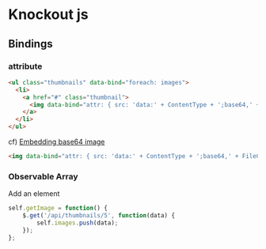 # Knockout js

## Bindings

### attribute

```html
<ul class="thumbnails" data-bind="foreach: images">
  <li>
    <a href="#" class="thumbnail">
      <img data-bind="attr: { src: 'data:' + ContentType + ';base64,' + FileContents }" />
    </a>
  </li>
</ul>
```

cf) [Embedding base64 image](http://stackoverflow.com/questions/1207190/embedding-base64-images)

```html
<img data-bind="attr: { src: 'data:' + ContentType + ';base64,' + FileContents }" src="data:image/jpeg;base64,/9j/4AAQSkZJRgABAQEAYABgAAD/2wBDAAgGBgcGBQgHBwcJCQgKDBQNDAsLDBkSEw8UHRofHh0aHBwgJC4nICIsIxwcKDcpLDAxNDQ0Hyc5PTgyPC4zNDL/2wBDAQkJCQwLDBgNDRgyIRwhMjIyMjIyMjIyMjIyMjIyMjIyMjIyMjIyMjIyMjIyMjIyMjIyMjIyMjIyMjIyMjIyMjL/wAARCABLAGQD...">
```

### Observable Array

Add an element

```javascript
self.getImage = function() {
    $.get('/api/thumbnails/5', function(data) {
        self.images.push(data);
    });
};
```